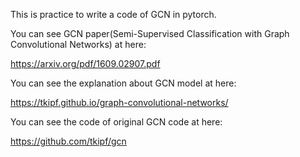 This is practice to write a code of GCN in pytorch.

You can see GCN paper(Semi-Supervised Classification with Graph Convolutional Networks) at here:

https://arxiv.org/pdf/1609.02907.pdf

You can see the explanation about GCN model at here:

https://tkipf.github.io/graph-convolutional-networks/

You can see the code of original GCN code at here:

https://github.com/tkipf/gcn
